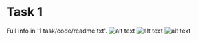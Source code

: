 # Task 1
Full info in '1 task/code/readme.txt'.
![alt text](https://github.com/ariolwork/uni_mashgraph/blob/master/1%20task/code/screen01.jpg)
![alt text](https://github.com/ariolwork/uni_mashgraph/blob/master/1%20task/code/screen02.jpg)
![alt text](https://github.com/ariolwork/uni_mashgraph/blob/master/1%20task/code/screen03.png)
